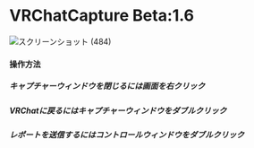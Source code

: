 # VRChatCapture Beta:1.6  
![スクリーンショット (484)](https://user-images.githubusercontent.com/51302983/89489187-da1bed00-d7e4-11ea-97cf-8f16d08816aa.png)　　
#### 操作方法  
##### キャプチャーウィンドウを閉じるには画面を右クリック  
##### VRChatに戻るにはキャプチャーウィンドウをダブルクリック　　
##### レポートを送信するにはコントロールウィンドウをダブルクリック
